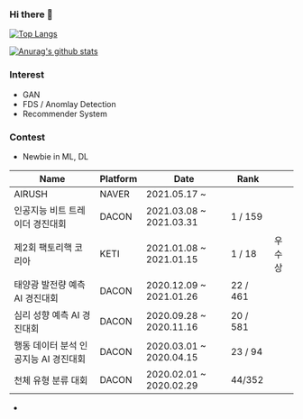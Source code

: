### Hi there 👋

[![Top Langs](https://github-readme-stats.vercel.app/api/top-langs/?username=young31&layout=compact)](https://github.com/anuraghazra/github-readme-stats)

[![Anurag's github stats](https://github-readme-stats.vercel.app/api?username=young31)](https://github.com/anuraghazra/github-readme-stats&theme=radical&show_icons=true&count_private=true)

### Interest
- GAN
- FDS / Anomlay Detection
- Recommender System

### Contest

-   Newbie in ML, DL

| Name                                  | Platform | Date                    | Rank     |        |
| ------------------------------------- | -------- | ----------------------- | -------- | ------ |
| AIRUSH                                | NAVER    | 2021.05.17 ~            |          |        |
| 인공지능 비트 트레이더 경진대회       | DACON    | 2021.03.08 ~ 2021.03.31 | 1 / 159  |        |
| 제2회 팩토리핵 코리아                 | KETI     | 2021.01.08 ~ 2021.01.15 | 1 / 18   | 우수상 |
| 태양광 발전량 예측 AI 경진대회        | DACON    | 2020.12.09 ~ 2021.01.26 | 22 / 461 |        |
| 심리 성향 예측 AI 경진대회            | DACON    | 2020.09.28 ~ 2020.11.16 | 20 / 581 |        |
| 행동 데이터 분석 인공지능 AI 경진대회 | DACON    | 2020.03.01 ~ 2020.04.15 | 23 / 94  |        |
| 천체 유형 분류 대회                   | DACON    | 2020.02.01 ~ 2020.02.29 | 44/352   |        |

- <!--
**young31/young31** is a ✨ _special_ ✨ repository because its `README.md` (this file) appears on your GitHub profile.

Here are some ideas to get you started:

- 🔭 I’m currently working on ...
- 🌱 I’m currently learning ...
- 👯 I’m looking to collaborate on ...
- 🤔 I’m looking for help with ...
- 💬 Ask me about ...
- 📫 How to reach me: ...
- 😄 Pronouns: ...
- ⚡ Fun fact: ...
-->
